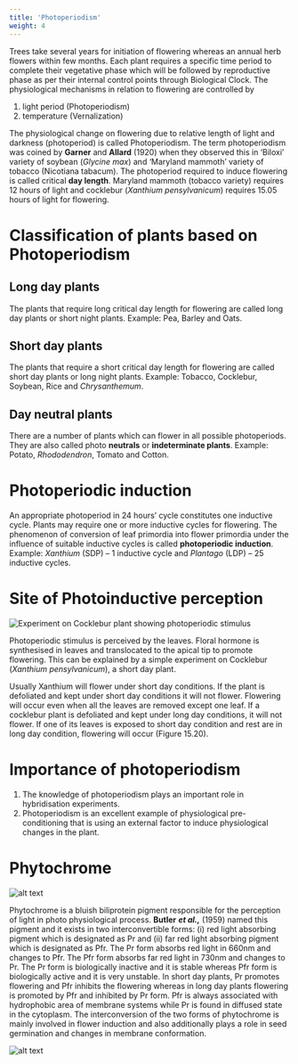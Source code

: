 ```yaml
---
title: 'Photoperiodism'
weight: 4
---
```


Trees take several years for initiation of flowering whereas an annual herb flowers within few months. Each plant requires a specific time period to complete their vegetative phase which will be followed by reproductive phase as per their internal control points through Biological Clock. The physiological mechanisms in relation to flowering are controlled by 

1. light period (Photoperiodism)
2. temperature (Vernalization)
 
The physiological change on flowering due to relative length of light and darkness (photoperiod) is called Photoperiodism. The term photoperiodism was coined by **Garner** and **Allard** (1920) when they observed this in ‘Biloxi’ variety of soybean (_Glycine max_) and ‘Maryland mammoth’ variety of tobacco (Nicotiana tabacum). The photoperiod required to induce flowering is called critical **day length**. Maryland mammoth (tobacco variety) requires 12 hours of light and cocklebur (_Xanthium pensylvanicum_) requires 15.05 hours of light for flowering.

# Classification of plants based on Photoperiodism

## Long day plants
The plants that require long critical day length for flowering are called long day plants or short night plants. Example: Pea, Barley and Oats.

## Short day plants
The plants that require a short critical day length for flowering are called short day plants or long night plants. Example: Tobacco, Cocklebur, Soybean, Rice and _Chrysanthemum_.

## Day neutral plants
There are a number of plants which can flower in all possible photoperiods. They are also called photo **neutrals** or **indeterminate plants**. Example: Potato, _Rhododendron_, Tomato and Cotton.

# Photoperiodic induction
An appropriate photoperiod in 24 hours’ cycle constitutes one inductive cycle. Plants may require one or more inductive cycles for flowering. The phenomenon of conversion of leaf primordia into flower primordia under the influence of suitable inductive cycles is called **photoperiodic induction**. Example: _Xanthium_ (SDP) – 1 inductive cycle and _Plantago_ (LDP) – 25 inductive cycles. 

# Site of Photoinductive perception
![ Experiment on Cocklebur plant showing photoperiodic stimulus](15.20.png "")

Photoperiodic stimulus is perceived by the leaves. Floral hormone is synthesised in leaves and translocated to the apical tip to promote flowering. This can be explained by a simple experiment on Cocklebur (_Xanthium pensylvanicum_), a short day plant.  

Usually Xanthium will flower under short day conditions. If the plant is defoliated and kept under short day conditions it will not flower. Flowering will occur even when all the leaves are removed except one leaf. If a cocklebur plant is defoliated and kept under long day conditions, it will not flower. If one of its leaves is exposed to short day condition and rest are in long day condition, flowering will occur (Figure 15.20). 

# Importance of photoperiodism

1. The knowledge of photoperiodism plays an important role in hybridisation experiments.
2. Photoperiodism is an excellent example of physiological pre-conditioning that is using an external factor to induce physiological changes in the plant.

# Phytochrome

![alt text](15.9.1.png)

Phytochrome is a bluish biliprotein pigment responsible for the perception of light in photo physiological process. **Butler** **_et al.,_** (1959) named this pigment and it exists in two interconvertible forms: (i) red light absorbing pigment which is designated as Pr and (ii) far red light absorbing pigment which is designated as Pfr. The Pr form absorbs red light in 660nm and changes to Pfr. The Pfr form absorbs far red light in 730nm and changes to Pr. The Pr form is biologically inactive and it is stable whereas Pfr form is biologically active and it is very unstable. In short day plants, Pr promotes flowering and Pfr inhibits the flowering whereas in long day plants flowering is promoted by Pfr and inhibited by Pr form. Pfr is always associated with hydrophobic area of membrane systems while Pr is found in diffused state in the cytoplasm. The interconversion of the two forms of phytochrome is mainly involved in flower induction and also additionally plays a role in seed germination and changes in membrane conformation.

![alt text](15.9.2.png)


